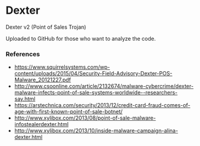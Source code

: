 # Dexter
Dexter v2 (Point of Sales Trojan)

Uploaded to GitHub for those who want to analyze the code.


### References

- https://www.squirrelsystems.com/wp-content/uploads/2015/04/Security-Field-Advisory-Dexter-POS-Malware_20121227.pdf
- http://www.csoonline.com/article/2132674/malware-cybercrime/dexter-malware-infects-point-of-sale-systems-worldwide--researchers-say.html
- https://arstechnica.com/security/2013/12/credit-card-fraud-comes-of-age-with-first-known-point-of-sale-botnet/
- http://www.xylibox.com/2013/08/point-of-sale-malware-infostealerdexter.html
- http://www.xylibox.com/2013/10/inside-malware-campaign-alina-dexter.html

